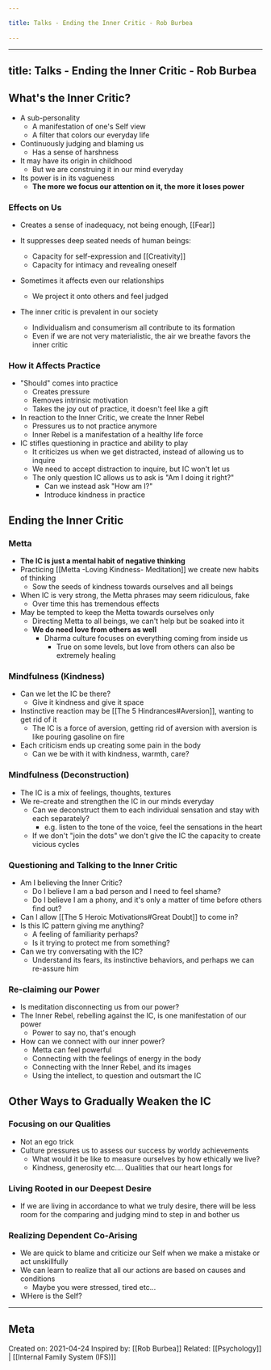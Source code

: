 ```yaml
---
title: Talks - Ending the Inner Critic - Rob Burbea 
---
```

---
title: Talks - Ending the Inner Critic - Rob Burbea
---
## What's the Inner Critic?
- A sub-personality
	- A manifestation of one's Self view
	- A filter that colors our everyday life
- Continuously judging and blaming us
	- Has a sense of harshness
- It may have its origin in childhood
	- But we are construing it in our mind everyday
- Its power is in its vagueness
	- **The more we focus our attention on it, the more it loses power**

### Effects on Us
- Creates a sense of inadequacy, not being enough, [[Fear]]
- It suppresses deep seated needs of human beings:
	- Capacity for self-expression and [[Creativity]]
	- Capacity for intimacy and revealing oneself
- Sometimes it affects even our relationships
	- We project it onto others and feel judged

- The inner critic is prevalent in our society
	- Individualism and consumerism all contribute to its formation
	- Even if we are not very materialistic, the air we breathe favors the inner critic

### How it Affects Practice
- "Should" comes into practice
	- Creates pressure
	- Removes intrinsic motivation
	- Takes the joy out of practice, it doesn't feel like a gift
- In reaction to the Inner Critic, we create the Inner Rebel
	- Pressures us to not practice anymore
	- Inner Rebel is a manifestation of a healthy life force
- IC stifles questioning in practice and ability to play
	- It criticizes us when we get distracted, instead of allowing us to inquire
	- We need to accept distraction to inquire, but IC won't let us
	- The only question IC allows us to ask is "Am I doing it right?"
		- Can we instead ask "How am I?"
		- Introduce kindness in practice

## Ending the Inner Critic

### Metta
- **The IC is just a mental habit of negative thinking**
- Practicing [[Metta -Loving Kindness- Meditation]] we create new habits of thinking
	- Sow the seeds of kindness towards ourselves and all beings
- When IC is very strong, the Metta phrases may seem ridiculous, fake
	- Over time this has tremendous effects
- May be tempted to keep the Metta towards ourselves only
	- Directing Metta to all beings, we can't help but be soaked into it
	- **We do need love from others as well**
		- Dharma culture focuses on everything coming from inside us
			- True on some levels, but love from others can also be extremely healing

### Mindfulness (Kindness)
- Can we let the IC be there?
	- Give it kindness and give it space
- Instinctive reaction may be [[The 5 Hindrances#Aversion]], wanting to get rid of it
	- The IC is a force of aversion, getting rid of aversion with aversion is like pouring gasoline on fire
- Each criticism ends up creating some pain in the body
	- Can we be with it with kindness, warmth, care?

### Mindfulness (Deconstruction)
- The IC is a mix of feelings, thoughts, textures
- We re-create and strengthen the IC in our minds everyday
	- Can we deconstruct them to each individual sensation and stay with each separately?
		- e.g. listen to the tone of the voice, feel the sensations in the heart
	- If we don't "join the dots" we don't give the IC the capacity to create vicious cycles


### Questioning and Talking to the Inner Critic
- Am I believing the Inner Critic?
	- Do I believe I am a bad person and I need to feel shame?
	- Do I believe I am a phony, and it's only a matter of time before others find out?
- Can I allow [[The 5 Heroic Motivations#Great Doubt]] to come in?
- Is this IC pattern giving me anything?
	- A feeling of familiarity perhaps?
	- Is it trying to protect me from something?
- Can we try conversating with the IC?
	- Understand its fears, its instinctive behaviors, and perhaps we can re-assure him

### Re-claiming our Power
- Is meditation disconnecting us from our power?
- The Inner Rebel, rebelling against the IC, is one manifestation of our power
	- Power to say no, that's enough
- How can we connect with our inner power?
	- Metta can feel powerful
	- Connecting with the feelings of energy in the body
	- Connecting with the Inner Rebel, and its images
	- Using the intellect, to question and outsmart the IC

## Other Ways to Gradually Weaken the IC 
### Focusing on our Qualities
- Not an ego trick
- Culture pressures us to assess our success by worldy achievements
	- What would it be like to measure ourselves by how ethically we live? 
	- Kindness, generosity etc.... Qualities that our heart longs for

### Living Rooted in our Deepest Desire
- If we are living in accordance to what we truly desire, there will be less room for the comparing and judging mind to step in and bother us

### Realizing Dependent Co-Arising
- We are quick to blame and criticize our Self when we make a mistake or act unskillfully
- We can learn to realize that all our actions are based on causes and conditions
	- Maybe you were stressed, tired etc...
- WHere is the Self?

-------------------
## Meta
Created on: 2021-04-24
Inspired by: [[Rob Burbea]]
Related: [[Psychology]] | [[Internal Family System (IFS)]]
